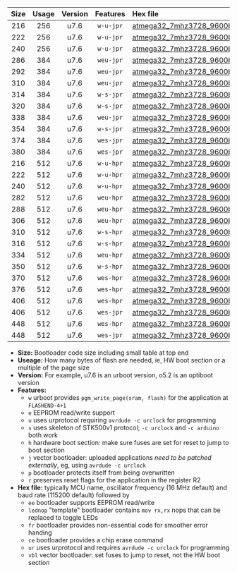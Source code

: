 |Size|Usage|Version|Features|Hex file|
|:-:|:-:|:-:|:-:|:--|
|216|256|u7.6|`w-u-jpr`|[atmega32_7mhz3728_9600bps_ur_vbl.hex](https://raw.githubusercontent.com/stefanrueger/urboot/main//atmega32_7mhz3728_9600bps_ur_vbl.hex)|
|222|256|u7.6|`w-u-jpr`|[atmega32_7mhz3728_9600bps_lednop_ur_vbl.hex](https://raw.githubusercontent.com/stefanrueger/urboot/main//atmega32_7mhz3728_9600bps_lednop_ur_vbl.hex)|
|240|256|u7.6|`w-u-jpr`|[atmega32_7mhz3728_9600bps_lednop_fr_ur_vbl.hex](https://raw.githubusercontent.com/stefanrueger/urboot/main//atmega32_7mhz3728_9600bps_lednop_fr_ur_vbl.hex)|
|286|384|u7.6|`weu-jpr`|[atmega32_7mhz3728_9600bps_ee_ur_vbl.hex](https://raw.githubusercontent.com/stefanrueger/urboot/main//atmega32_7mhz3728_9600bps_ee_ur_vbl.hex)|
|292|384|u7.6|`weu-jpr`|[atmega32_7mhz3728_9600bps_ee_lednop_ur_vbl.hex](https://raw.githubusercontent.com/stefanrueger/urboot/main//atmega32_7mhz3728_9600bps_ee_lednop_ur_vbl.hex)|
|310|384|u7.6|`weu-jpr`|[atmega32_7mhz3728_9600bps_ee_lednop_fr_ur_vbl.hex](https://raw.githubusercontent.com/stefanrueger/urboot/main//atmega32_7mhz3728_9600bps_ee_lednop_fr_ur_vbl.hex)|
|314|384|u7.6|`w-s-jpr`|[atmega32_7mhz3728_9600bps_vbl.hex](https://raw.githubusercontent.com/stefanrueger/urboot/main//atmega32_7mhz3728_9600bps_vbl.hex)|
|320|384|u7.6|`w-s-jpr`|[atmega32_7mhz3728_9600bps_lednop_vbl.hex](https://raw.githubusercontent.com/stefanrueger/urboot/main//atmega32_7mhz3728_9600bps_lednop_vbl.hex)|
|338|384|u7.6|`weu-jpr`|[atmega32_7mhz3728_9600bps_ee_lednop_fr_ce_ur_vbl.hex](https://raw.githubusercontent.com/stefanrueger/urboot/main//atmega32_7mhz3728_9600bps_ee_lednop_fr_ce_ur_vbl.hex)|
|354|384|u7.6|`w-s-jpr`|[atmega32_7mhz3728_9600bps_lednop_fr_vbl.hex](https://raw.githubusercontent.com/stefanrueger/urboot/main//atmega32_7mhz3728_9600bps_lednop_fr_vbl.hex)|
|374|384|u7.6|`wes-jpr`|[atmega32_7mhz3728_9600bps_ee_vbl.hex](https://raw.githubusercontent.com/stefanrueger/urboot/main//atmega32_7mhz3728_9600bps_ee_vbl.hex)|
|380|384|u7.6|`wes-jpr`|[atmega32_7mhz3728_9600bps_ee_lednop_vbl.hex](https://raw.githubusercontent.com/stefanrueger/urboot/main//atmega32_7mhz3728_9600bps_ee_lednop_vbl.hex)|
|216|512|u7.6|`w-u-hpr`|[atmega32_7mhz3728_9600bps_ur.hex](https://raw.githubusercontent.com/stefanrueger/urboot/main//atmega32_7mhz3728_9600bps_ur.hex)|
|222|512|u7.6|`w-u-hpr`|[atmega32_7mhz3728_9600bps_lednop_ur.hex](https://raw.githubusercontent.com/stefanrueger/urboot/main//atmega32_7mhz3728_9600bps_lednop_ur.hex)|
|240|512|u7.6|`w-u-hpr`|[atmega32_7mhz3728_9600bps_lednop_fr_ur.hex](https://raw.githubusercontent.com/stefanrueger/urboot/main//atmega32_7mhz3728_9600bps_lednop_fr_ur.hex)|
|282|512|u7.6|`weu-hpr`|[atmega32_7mhz3728_9600bps_ee_ur.hex](https://raw.githubusercontent.com/stefanrueger/urboot/main//atmega32_7mhz3728_9600bps_ee_ur.hex)|
|288|512|u7.6|`weu-hpr`|[atmega32_7mhz3728_9600bps_ee_lednop_ur.hex](https://raw.githubusercontent.com/stefanrueger/urboot/main//atmega32_7mhz3728_9600bps_ee_lednop_ur.hex)|
|306|512|u7.6|`weu-hpr`|[atmega32_7mhz3728_9600bps_ee_lednop_fr_ur.hex](https://raw.githubusercontent.com/stefanrueger/urboot/main//atmega32_7mhz3728_9600bps_ee_lednop_fr_ur.hex)|
|310|512|u7.6|`w-s-hpr`|[atmega32_7mhz3728_9600bps.hex](https://raw.githubusercontent.com/stefanrueger/urboot/main//atmega32_7mhz3728_9600bps.hex)|
|316|512|u7.6|`w-s-hpr`|[atmega32_7mhz3728_9600bps_lednop.hex](https://raw.githubusercontent.com/stefanrueger/urboot/main//atmega32_7mhz3728_9600bps_lednop.hex)|
|334|512|u7.6|`weu-hpr`|[atmega32_7mhz3728_9600bps_ee_lednop_fr_ce_ur.hex](https://raw.githubusercontent.com/stefanrueger/urboot/main//atmega32_7mhz3728_9600bps_ee_lednop_fr_ce_ur.hex)|
|350|512|u7.6|`w-s-hpr`|[atmega32_7mhz3728_9600bps_lednop_fr.hex](https://raw.githubusercontent.com/stefanrueger/urboot/main//atmega32_7mhz3728_9600bps_lednop_fr.hex)|
|370|512|u7.6|`wes-hpr`|[atmega32_7mhz3728_9600bps_ee.hex](https://raw.githubusercontent.com/stefanrueger/urboot/main//atmega32_7mhz3728_9600bps_ee.hex)|
|376|512|u7.6|`wes-hpr`|[atmega32_7mhz3728_9600bps_ee_lednop.hex](https://raw.githubusercontent.com/stefanrueger/urboot/main//atmega32_7mhz3728_9600bps_ee_lednop.hex)|
|406|512|u7.6|`wes-hpr`|[atmega32_7mhz3728_9600bps_ee_lednop_fr.hex](https://raw.githubusercontent.com/stefanrueger/urboot/main//atmega32_7mhz3728_9600bps_ee_lednop_fr.hex)|
|406|512|u7.6|`wes-jpr`|[atmega32_7mhz3728_9600bps_ee_lednop_fr_vbl.hex](https://raw.githubusercontent.com/stefanrueger/urboot/main//atmega32_7mhz3728_9600bps_ee_lednop_fr_vbl.hex)|
|448|512|u7.6|`wes-hpr`|[atmega32_7mhz3728_9600bps_ee_lednop_fr_ce.hex](https://raw.githubusercontent.com/stefanrueger/urboot/main//atmega32_7mhz3728_9600bps_ee_lednop_fr_ce.hex)|
|448|512|u7.6|`wes-jpr`|[atmega32_7mhz3728_9600bps_ee_lednop_fr_ce_vbl.hex](https://raw.githubusercontent.com/stefanrueger/urboot/main//atmega32_7mhz3728_9600bps_ee_lednop_fr_ce_vbl.hex)|

- **Size:** Bootloader code size including small table at top end
- **Useage:** How many bytes of flash are needed, ie, HW boot section or a multiple of the page size
- **Version:** For example, u7.6 is an urboot version, o5.2 is an optiboot version
- **Features:**
  + `w` urboot provides `pgm_write_page(sram, flash)` for the application at `FLASHEND-4+1`
  + `e` EEPROM read/write support
  + `u` uses urprotocol requiring `avrdude -c urclock` for programming
  + `s` uses skeleton of STK500v1 protocol; `-c urclock` and `-c arduino` both work
  + `h` hardware boot section: make sure fuses are set for reset to jump to boot section
  + `j` vector bootloader: uploaded applications *need to be patched externally*, eg, using `avrdude -c urclock`
  + `p` bootloader protects itself from being overwritten
  + `r` preserves reset flags for the application in the register R2
- **Hex file:** typically MCU name, oscillator frequency (16 MHz default) and baud rate (115200 default) followed by
  + `ee` bootloader supports EEPROM read/write
  + `lednop` "template" bootloader contains `mov rx,rx` nops that can be replaced to toggle LEDs
  + `fr` bootloader provides non-essential code for smoother error handing
  + `ce` bootloader provides a chip erase command
  + `ur` uses urprotocol and requires `avrdude -c urclock` for programming
  + `vbl` vector bootloader: set fuses to jump to reset, not the HW boot section
